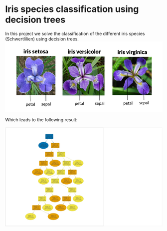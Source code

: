 # Iris species classification using decision trees

In this project we solve the classification of the different iris species (Schwertlilien) using decision trees.
![iris-dataset/png](attachment/iris-dataset.png) 

Which leads to the following result:

![tree.jpg](attachment/tree.jpg)